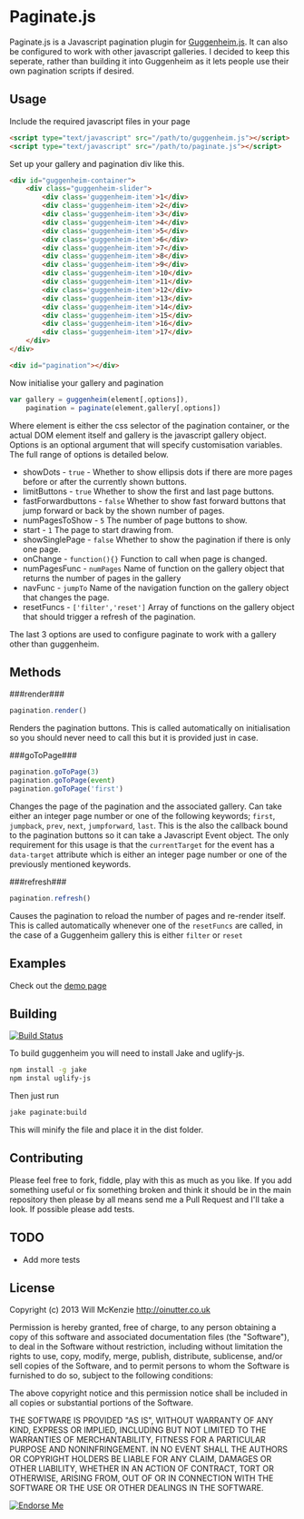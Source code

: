 Paginate.js
===========

Paginate.js is a Javascript pagination plugin for [Guggenheim.js](https://github.com/OiNutter/guggenheim.js). It can also
be configured to work with other javascript galleries. I decided to keep this seperate, rather than building it into 
Guggenheim as it lets people use their own pagination scripts if desired.

Usage
-----

Include the required javascript files in your page

```html
<script type="text/javascript" src="/path/to/guggenheim.js"></script>
<script type="text/javascript" src="/path/to/paginate.js"></script>
```

Set up your gallery and pagination div like this.

```html
<div id="guggenheim-container">
	<div class="guggenheim-slider">
		<div class='guggenheim-item'>1</div>
		<div class='guggenheim-item'>2</div>
		<div class='guggenheim-item'>3</div>
		<div class='guggenheim-item'>4</div>
		<div class='guggenheim-item'>5</div>
		<div class='guggenheim-item'>6</div>
		<div class='guggenheim-item'>7</div>
		<div class='guggenheim-item'>8</div>
		<div class='guggenheim-item'>9</div>
		<div class='guggenheim-item'>10</div>
		<div class='guggenheim-item'>11</div>
		<div class='guggenheim-item'>12</div>
		<div class='guggenheim-item'>13</div>
		<div class='guggenheim-item'>14</div>
		<div class='guggenheim-item'>15</div>
		<div class='guggenheim-item'>16</div>
		<div class='guggenheim-item'>17</div>
	</div>
</div>

<div id="pagination"></div>
```

Now initialise your gallery and pagination

```Javascript
var gallery = guggenheim(element[,options]),
	pagination = paginate(element,gallery[,options])
```

Where element is either the css selector of the pagination container, or the actual DOM element itself and gallery is the javascript gallery object. Options is an optional argument that will specify customisation variables. The full range of options is detailed 
below.

* showDots - `true` - Whether to show ellipsis dots if there are more pages before or after the currently shown buttons.
* limitButtons - `true` Whether to show the first and last page buttons.
* fastForwardbuttons - `false` Whether to show fast forward buttons that jump forward or back by the shown number of pages.
* numPagesToShow - `5` The number of page buttons to show.
* start - `1` The page to start drawing from.
* showSinglePage - `false` Whether to show the pagination if there is only one page.
* onChange - `function(){}` Function to call when page is changed.
* numPagesFunc - `numPages` Name of function on the gallery object that returns the number of pages in the gallery
* navFunc - `jumpTo` Name of the navigation function on the gallery object that changes the page.
* resetFuncs - `['filter','reset']` Array of functions on the gallery object that should trigger a refresh of the pagination.

The last 3 options are used to configure paginate to work with a gallery other than guggenheim.

Methods
-------

###render###

```Javascript
pagination.render()
```

Renders the pagination buttons. This is called automatically on initialisation so you should never need to call this but it is
provided just in case.

###goToPage###

```Javascript
pagination.goToPage(3)
pagination.goToPage(event)
pagination.goToPage('first')
```

Changes the page of the pagination and the associated gallery. Can take either an integer page number or one of the following keywords; `first`, `jumpback`, `prev`, `next`, `jumpforward`, `last`. This is the also the callback bound to the pagination buttons so it can take a Javascript Event object. The only requirement for this usage is that the `currentTarget` for the event has a `data-target` attribute which is either an integer page number or one of the previously mentioned keywords.

###refresh###

```Javascript
pagination.refresh()
```

Causes the pagination to reload the number of pages and re-render itself. This is called automatically whenever one of the `resetFuncs` are called, in the case of a Guggenheim gallery this is either `filter` or `reset`

Examples
--------

Check out the [demo page](http://oinutter.co.uk/paginate.js)

Building
--------

[![Build Status](https://secure.travis-ci.org/OiNutter/paginate.js.png)](http://travis-ci.org/OiNutter/paginate.js)

To build guggenheim you will need to install Jake and uglify-js.

``` bash
npm install -g jake
npm instal uglify-js
```

Then just run

``` bash
jake paginate:build
```

This will minify the file and place it in the dist folder.

Contributing
------------

Please feel free to fork, fiddle, play with this as much as you like. If you add something useful or fix something broken and think it should be in the main repository then please by all means send me a Pull Request and I'll take a look. If possible please add tests.

TODO
----

* Add more tests

License
-------

Copyright (c) 2013 Will McKenzie
http://oinutter.co.uk

Permission is hereby granted, free of charge, to any person obtaining
a copy of this software and associated documentation files (the
"Software"), to deal in the Software without restriction, including
without limitation the rights to use, copy, modify, merge, publish,
distribute, sublicense, and/or sell copies of the Software, and to
permit persons to whom the Software is furnished to do so, subject to
the following conditions:

The above copyright notice and this permission notice shall be
included in all copies or substantial portions of the Software.

THE SOFTWARE IS PROVIDED "AS IS", WITHOUT WARRANTY OF ANY KIND,
EXPRESS OR IMPLIED, INCLUDING BUT NOT LIMITED TO THE WARRANTIES OF
MERCHANTABILITY, FITNESS FOR A PARTICULAR PURPOSE AND
NONINFRINGEMENT. IN NO EVENT SHALL THE AUTHORS OR COPYRIGHT HOLDERS BE
LIABLE FOR ANY CLAIM, DAMAGES OR OTHER LIABILITY, WHETHER IN AN ACTION
OF CONTRACT, TORT OR OTHERWISE, ARISING FROM, OUT OF OR IN CONNECTION
WITH THE SOFTWARE OR THE USE OR OTHER DEALINGS IN THE SOFTWARE.



[![Endorse Me](http://api.coderwall.com/OiNutter/endorsecount.png)](http://coderwall.com/OiNutter)

